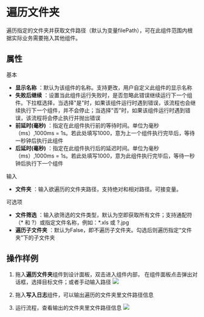 # 遍历文件夹

遍历指定的文件夹并获取文件路径（默认为变量filePath），可在此组件范围内根据实际业务需要拖入其他组件。

## 属性
基本
- **显示名称** ：默认为该组件的名称。支持更改，用户自定义此组件的显示名称
- **失败后继续** ：设置当此组件运行失败时，是否忽略此错误继续运行下一个组件。下拉框选择，当选择"是"时，如果该组件运行时遇到错误，该流程也会继续执行下一个组件，并不会停止；当选择"否"时，如果该组件运行时遇到错误，该流程将会停止执行并抛出错误
- **前延时(毫秒)** ：指定在此组件执行前的等待时间。单位为毫秒（ms）,1000ms = 1s。若此处填写1000，意为上一个组件执行完毕后，等待一秒钟后执行此组件
- **后延时(毫秒)** ：指定在此组件执行后的延迟时间。单位为毫秒（ms）,1000ms = 1s。若此处填写1000，意为此组件执行完毕后，等待一秒钟后执行下一个组件

输入
- **文件夹** ：输入欲遍历的文件夹路径，支持绝对和相对路径。可接变量。

可选项
- **文件筛选** ：输入欲筛选的文件类型，默认为空即获取所有文件；支持通配符（* 和 ?）或指定文件名称，例如：*.xls 或 ?.jpg
- **遍历子文件夹** ：默认为False，即不遍历子文件夹。勾选后则遍历指定“文件夹”下的子文件夹

## 操作样例
1. 拖入**遍历文件夹**组件到设计面板，双击进入组件内部，
在组件面板点击弹出对话框，选择目标文件；或者手动输入路径
![](https://docimages.blob.core.chinacloudapi.cn/images/Activities/foreachFolder-1.png)

2. 拖入**写入日志**组件，可以输出遍历的文件夹里文件路径信息
3. 运行流程，查看输出的文件夹里文件路径信息
![](https://docimages.blob.core.chinacloudapi.cn/images/Activities/foreachFolder-2.png)